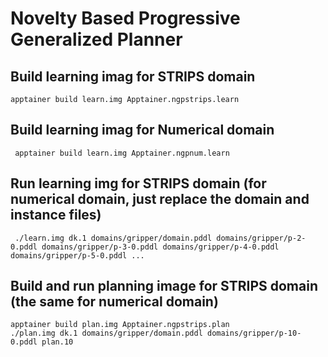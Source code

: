 # Novelty Based Progressive Generalized Planner

## Build learning imag for STRIPS domain 

    apptainer build learn.img Apptainer.ngpstrips.learn
  
## Build learning imag for Numerical domain 
     apptainer build learn.img Apptainer.ngpnum.learn

## Run learning img for STRIPS domain (for numerical domain, just replace the domain and instance files)
     
     ./learn.img dk.1 domains/gripper/domain.pddl domains/gripper/p-2-0.pddl domains/gripper/p-3-0.pddl domains/gripper/p-4-0.pddl domains/gripper/p-5-0.pddl ...


## Build and run planning image for STRIPS domain (the same for numerical domain)

    apptainer build plan.img Apptainer.ngpstrips.plan
    ./plan.img dk.1 domains/gripper/domain.pddl domains/gripper/p-10-0.pddl plan.10
